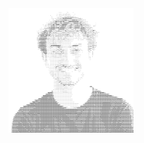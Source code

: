<picture>
  <source media="(prefers-color-scheme: dark)" srcset="ascii-light.png">
  <img src="ascii-light.png" alt="Niko Lorantos' Github Profile Art" width="200">
</picture>
